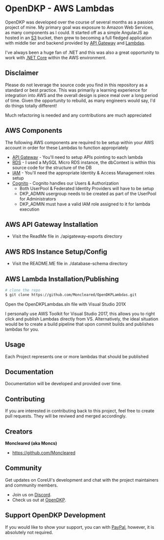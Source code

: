 # OpenDKP - AWS Lambdas

OpenDKP was developed over the course of several months as a passion project of mine. My primary goal was exposure to Amazon Web Services, as many components as I could. It started off as a simple AngularJS ap hosted in an [S3](https://aws.amazon.com/s3/) bucket, then grew to becoming a full fledged application with middle tier and backend provided by [API Gateway](https://aws.amazon.com/api-gateway/) and [Lambdas](https://aws.amazon.com/lambda/). 

I've always been a huge fan of .NET and this was also a great opportunity to work with [.NET Core](https://docs.microsoft.com/en-us/dotnet/core/) within the AWS environment.

## Disclaimer
Please do not leverage the source code you find in this repository as a standard or best practice. This was primarily a learning experience for integration into AWS and the overall design is piece meal over a long period of time. Given the opportunity to rebuild, as many engineers would say, I'd do things totally different!

Much refactoring is needed and any contributions are much appreciated

## AWS Components
The following AWS components are required to be setup within your AWS account in order for these Lambdas to function appropriately

* [API Gateway](https://aws.amazon.com/api-gateway/) - You'll need to setup APIs pointing to each lambda
* [RDS](https://aws.amazon.com/rds/) - I used a MySQL Micro RDS instance, the dbContext is within this source code for the structure of the DB
* [IAM](https://aws.amazon.com/iam/) - You'll need the appropriate Identity & Access Management roles setup
* [Cognito](https://aws.amazon.com/cognito/) - Cognito handles our Users & Authorization
    * Both UserPool & Federated Identity Providers will have to be setup
    * DKP_ADMIN usergroup needs to be created as part of the UserPool for Administrators
    * DKP_ADMIN must have a valid IAM role assigned to it for lambda execution


## AWS API Gateway Installation
* Visit the ReadMe file in ./apigateway-exports directory

## AWS RDS Instance Setup/Config
* Visit the README.ME file in ./database-schema directory

## AWS Lambda Installation/Publishing

``` bash
# clone the repo
$ git clone https://github.com/Moncleared/OpenDKPLambdas.git
```
Open the OpenDKPLambdas.sln file with Visual Studio 201X

I personally use AWS Toolkit for Visual Studio 2017, this allows you to right click and publish Lambdas directly from VS. Alternatively, the ideal situation would be to create a build pipeline that upon commit builds and publishes lambdas for you.

## Usage
Each Project represents one or more lambdas that should be published

## Documentation
Documentation will be developed and provided over time.

## Contributing

If you are interested in contributing back to this project, feel free to create pull requests. They will be reviwed and merged accordingly.

## Creators

**Moncleared (aka Moncs)**

* <https://github.com/Moncleared>

## Community

Get updates on CoreUI's development and chat with the project maintainers and community members.

- Join us on [Discord](https://discord.gg/WguFyYJ).
- Check us out at [OpenDKP](http://opendkp.com/).

## Support OpenDKP Development

If you would like to show your support, you can with  [PayPal](https://www.paypal.com/cgi-bin/webscr?cmd=_s-xclick&hosted_button_id=2R3B5A3LJ5LBC&source=url), however, it is absolutely not required.
